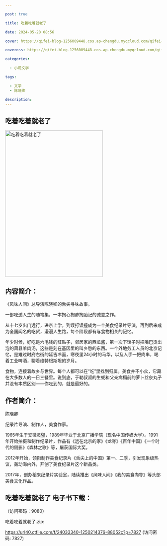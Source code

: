 ```yaml
---

post: true

title: 吃着吃着就老了

date: 2024-05-28 08:56

cover: https://qifei-blog-1256009448.cos.ap-chengdu.myqcloud.com/qifei-blog/660d41fe9f345e8d0388052a.jpg

coveross: https://qifei-blog-1256009448.cos.ap-chengdu.myqcloud.com/qifei-blog/660d41fe9f345e8d0388052a.jpg

categories:

  - 小说文学

tags:

  - 文学
  - 陈晓卿

description:
---
```


## 吃着吃着就老了
<img alt="吃着吃着就老了 " class="aligncenter loaded" data-was-processed="true" decoding="async" fetchpriority="high" height="471" src="https://qifei-blog-1256009448.cos.ap-chengdu.myqcloud.com/qifei-blog/660d41fe9f345e8d0388052a.jpg " style="cursor: zoom-in;" width="314"/>

## 内容简介：

《风味人间》总导演陈晓卿的舌尖寻味故事。

一部吃透人生的随笔集，一本掏心掏肺掏胎记的诚意之作。

从十七岁出门远行，进京上学，到误打误撞成为一个美食纪录片导演，再到后来成为全国闻名的吃货，漫漫人生路，每个阶段都有与食物相关的记忆。

年少时候，好吃是六毛钱的缸贴子，邻居家的西瓜酱，第一次下馆子时把嘴巴烫出泡的萧县羊肉汤，这些是刻在基因里的叫乡愁的东西。一个外地务工人员的北京记忆，是难过时府右街的延吉冷面，寒夜里24小时的马华，以及人手一把肉串，喝着工业啤酒，聊着维特根斯坦的岁月。

食物，连接着故乡与世界。每个人都可以在“吃”里找到归属。美食并不小众，它藏在大多数人的一日三餐里。说到底，于勒叔叔的生蚝和父亲病榻前的萝卜丝汆丸子并没有本质区别——你吃到的，就是最好的。

## 作者简介：

陈晓卿

纪录片导演、制作人，美食作家。

1965年生于安徽灵璧，1989年毕业于北京广播学院（现名中国传媒大学）。1991年开始拍摄和制作纪录片，作品有《远在北京的家》《龙脊》《百年中国》《一个时代的侧影》《森林之歌》等，屡获国际大奖。

2012年开始，领衔制作美食纪录片《舌尖上的中国》第一、二季，引发现象级热议，轰动海内外，开创了美食纪录片这个新品类。

2017年，创办稻来纪录片实验室，陆续推出《风味人间》《我的美食向导》等头部美食文化作品。

## 吃着吃着就老了 电子书下载：

 （访问密码：9080）

吃着吃着就老了.zip: 

https://url40.ctfile.com/f/24033340-1250214376-88052c?p=7827 (访问密码: 7827)
